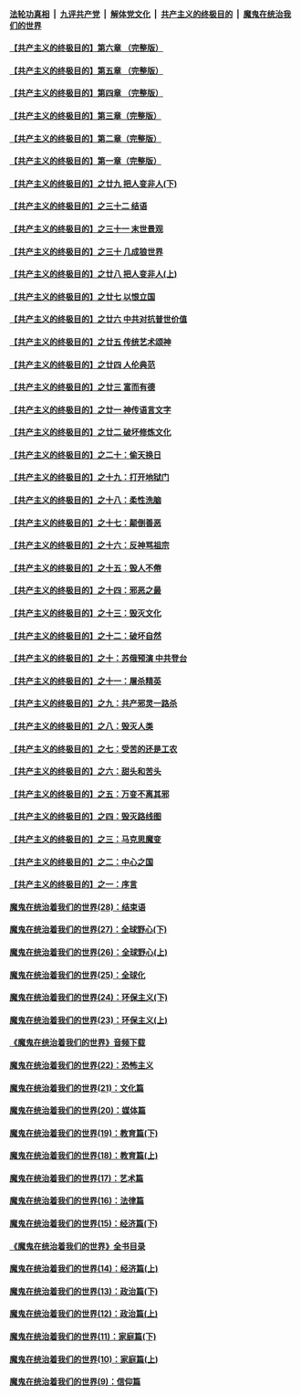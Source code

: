####  [法轮功真相](../../../../basic/blob/master/README.md?t=07100602) &nbsp;|&nbsp; [九评共产党](../../../../9ping.md/blob/master/README.md?t=07100602) &nbsp;|&nbsp; [解体党文化](../../../../jtdwh.md/blob/master/README.md?t=07100602)  &nbsp;|&nbsp; [共产主义的终极目的](../../../../gczydzjmd.md/blob/master/README.md?t=07100602) &nbsp;|&nbsp; [魔鬼在统治我们的世界](../../../../mgztzwmdsj.md/blob/master/README.md?t=07100602) 

#### [【共产主义的终极目的】第六章 （完整版）](../pages/nsc422/n11428913.md?t=07100602) 

#### [【共产主义的终极目的】第五章 （完整版）](../pages/nsc422/n11428912.md?t=07100602) 

#### [【共产主义的终极目的】第四章 （完整版）](../pages/nsc422/n11428907.md?t=07100602) 

#### [【共产主义的终极目的】第三章（完整版）](../pages/nsc422/n11428848.md?t=07100602) 

#### [【共产主义的终极目的】第二章（完整版）](../pages/nsc422/n11428831.md?t=07100602) 

#### [【共产主义的终极目的】第一章（完整版）](../pages/nsc422/n11417651.md?t=07100602) 

#### [【共产主义的终极目的】之廿九 把人变非人(下)](../pages/nsc422/n11344140.md?t=07100602) 

#### [【共产主义的终极目的】之三十二 结语](../pages/nsc422/n11360535.md?t=07100602) 

#### [【共产主义的终极目的】之三十一 末世景观](../pages/nsc422/n11351129.md?t=07100602) 

#### [【共产主义的终极目的】之三十 几成狼世界](../pages/nsc422/n11348280.md?t=07100602) 

#### [【共产主义的终极目的】之廿八 把人变非人(上)](../pages/nsc422/n11340492.md?t=07100602) 

#### [【共产主义的终极目的】之廿七 以恨立国](../pages/nsc422/n11336944.md?t=07100602) 

#### [【共产主义的终极目的】之廿六 中共对抗普世价值](../pages/nsc422/n11324785.md?t=07100602) 

#### [【共产主义的终极目的】之廿五 传统艺术颂神](../pages/nsc422/n11296396.md?t=07100602) 

#### [【共产主义的终极目的】之廿四 人伦典范](../pages/nsc422/n11296397.md?t=07100602) 

#### [【共产主义的终极目的】之廿三 富而有德](../pages/nsc422/n11283598.md?t=07100602) 

#### [【共产主义的终极目的】之廿一 神传语言文字](../pages/nsc422/n11263265.md?t=07100602) 

#### [【共产主义的终极目的】之廿二 破坏修炼文化](../pages/nsc422/n11245728.md?t=07100602) 

#### [【共产主义的终极目的】之二十：偷天换日](../pages/nsc422/n11238846.md?t=07100602) 

#### [【共产主义的终极目的】之十九：打开地狱门](../pages/nsc422/n11206376.md?t=07100602) 

#### [【共产主义的终极目的】之十八：柔性洗脑](../pages/nsc422/n11199994.md?t=07100602) 

#### [【共产主义的终极目的】之十七：颠倒善恶](../pages/nsc422/n11179782.md?t=07100602) 

#### [【共产主义的终极目的】之十六：反神骂祖宗](../pages/nsc422/n11166798.md?t=07100602) 

#### [【共产主义的终极目的】之十五：毁人不倦](../pages/nsc422/n11166792.md?t=07100602) 

#### [【共产主义的终极目的】之十四：邪恶之最](../pages/nsc422/n11150249.md?t=07100602) 

#### [【共产主义的终极目的】之十三：毁灭文化](../pages/nsc422/n11135227.md?t=07100602) 

#### [【共产主义的终极目的】之十二：破坏自然](../pages/nsc422/n11135214.md?t=07100602) 

#### [【共产主义的终极目的】之十：苏俄预演 中共登台](../pages/nsc422/n11118424.md?t=07100602) 

#### [【共产主义的终极目的】之十一：屠杀精英](../pages/nsc422/n11118442.md?t=07100602) 

#### [【共产主义的终极目的】之九：共产邪灵一路杀](../pages/nsc422/n11114139.md?t=07100602) 

#### [【共产主义的终极目的】之八：毁灭人类](../pages/nsc422/n11108503.md?t=07100602) 

#### [【共产主义的终极目的】之七：受苦的还是工农](../pages/nsc422/n11101809.md?t=07100602) 

#### [【共产主义的终极目的】之六：甜头和苦头](../pages/nsc422/n11096971.md?t=07100602) 

#### [【共产主义的终极目的】之五：万变不离其邪](../pages/nsc422/n11091285.md?t=07100602) 

#### [【共产主义的终极目的】之四：毁灭路线图](../pages/nsc422/n11086284.md?t=07100602) 

#### [【共产主义的终极目的】之三：马克思魔变](../pages/nsc422/n11061941.md?t=07100602) 

#### [【共产主义的终极目的】之二：中心之国](../pages/nsc422/n11047728.md?t=07100602) 

#### [【共产主义的终极目的】之一：序言](../pages/nsc422/n11086077.md?t=07100602) 

#### [魔鬼在统治着我们的世界(28)：结束语](../pages/nsc422/n10936246.md?t=07100602) 

#### [魔鬼在统治着我们的世界(27)：全球野心(下)](../pages/nsc422/n10928319.md?t=07100602) 

#### [魔鬼在统治着我们的世界(26)：全球野心(上)](../pages/nsc422/n10900318.md?t=07100602) 

#### [魔鬼在统治着我们的世界(25)：全球化](../pages/nsc422/n10788205.md?t=07100602) 

#### [魔鬼在统治着我们的世界(24)：环保主义(下)](../pages/nsc422/n10695307.md?t=07100602) 

#### [魔鬼在统治着我们的世界(23)：环保主义(上)](../pages/nsc422/n10688613.md?t=07100602) 

#### [《魔鬼在统治着我们的世界》音频下载](../pages/nsc422/n10635553.md?t=07100602) 

#### [魔鬼在统治着我们的世界(22)：恐怖主义](../pages/nsc422/n10614727.md?t=07100602) 

#### [魔鬼在统治着我们的世界(21)：文化篇](../pages/nsc422/n10597706.md?t=07100602) 

#### [魔鬼在统治着我们的世界(20)：媒体篇](../pages/nsc422/n10586579.md?t=07100602) 

#### [魔鬼在统治着我们的世界(19)：教育篇(下)](../pages/nsc422/n10564808.md?t=07100602) 

#### [魔鬼在统治着我们的世界(18)：教育篇(上)](../pages/nsc422/n10526970.md?t=07100602) 

#### [魔鬼在统治着我们的世界(17)：艺术篇](../pages/nsc422/n10499093.md?t=07100602) 

#### [魔鬼在统治着我们的世界(16)：法律篇](../pages/nsc422/n10485969.md?t=07100602) 

#### [魔鬼在统治着我们的世界(15)：经济篇(下)](../pages/nsc422/n10469975.md?t=07100602) 

#### [《魔鬼在统治着我们的世界》全书目录](../pages/nsc422/n10464261.md?t=07100602) 

#### [魔鬼在统治着我们的世界(14)：经济篇(上)](../pages/nsc422/n10457370.md?t=07100602) 

#### [魔鬼在统治着我们的世界(13)：政治篇(下)](../pages/nsc422/n10448270.md?t=07100602) 

#### [魔鬼在统治着我们的世界(12)：政治篇(上)](../pages/nsc422/n10444576.md?t=07100602) 

#### [魔鬼在统治着我们的世界(11)：家庭篇(下)](../pages/nsc422/n10440961.md?t=07100602) 

#### [魔鬼在统治着我们的世界(10)：家庭篇(上)](../pages/nsc422/n10435448.md?t=07100602) 

#### [魔鬼在统治着我们的世界(9)：信仰篇](../pages/nsc422/n10432159.md?t=07100602) 

